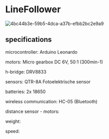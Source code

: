 # LineFollower

![4bc44b3e-59b5-4dca-a37b-efbb2bc2e9a9](https://github.com/user-attachments/assets/fccd11e1-9c69-47f6-bad2-0526c54b4d58)


  
## specifications

microcontroller: Arduino Leonardo

motors: Micro gearbox DC	6V, 50:1 (300min-1)

h-bridge: DRV8833

sensors: QTR-8A	Fotoelektrische sensor

batteries: 2x 18650

wireless communication: HC-05 (Bluetooth)

distance sensor - motors:

weight:

speed: 

